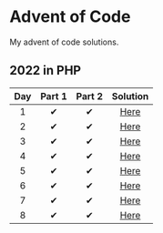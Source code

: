 # Advent of Code
My advent of code solutions.
## 2022 in PHP

| Day  | Part 1 | Part 2 |  Solution |
| :---: | :---: | :---: | :---:  |
|  1   |   ✔   |   ✔   | [Here](2022/php/1.php)  |
|  2   |   ✔   |   ✔   | [Here](2022/php/2.php)  |
|  3   |   ✔   |   ✔   | [Here](2022/php/3.php)  |
|  4   |   ✔   |   ✔   | [Here](2022/php/4.php)  |
|  5   |   ✔   |   ✔   | [Here](2022/php/5.php)  |
|  6   |   ✔   |   ✔   | [Here](2022/php/6.php)  |
|  7   |   ✔   |   ✔   | [Here](2022/php/7.php)  |
|  8   |   ✔   |   ✔   | [Here](2022/php/8.php)  |
